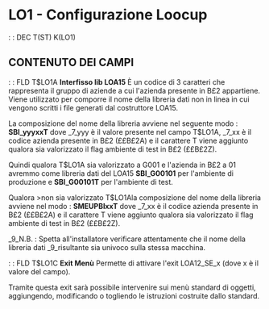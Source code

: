 # LO1 - Configurazione Loocup
 :  : DEC T(ST) K(LO1)
## CONTENUTO DEI CAMPI
 :  : FLD T$LO1A  **Interfisso lib LOA15**
È un codice di 3 caratteri che rappresenta il gruppo di aziende a cui l'azienda presente in B£2 appartiene.
Viene utilizzato per comporre il nome della libreria dati non in linea in cui vengono scritti i file generati dal costruttore LOA15.

La composizione del nome della libreria avviene nel seguente modo : 
**SBI_yyyxxT**
dove _7_yyy è il valore presente nel campo T$LO1A, _7_xx è il codice azienda presente in B£2 (££B£2A) e il carattere T viene aggiunto qualora sia valorizzato il flag ambiente di test in B£2 (££B£2Z).

Quindi qualora T$LO1A sia valorizzato a G001 e l'azienda in B£2 a 01 avremmo come libreria dati del LOA15 **SBI_G00101** per l'ambiente di produzione e **SBI_G00101T** per l'ambiente di test.

Qualora >non sia valorizzato T$LO1Ala composizione del nome della libreria avviene nel modo : 
**SMEUPBIxxT**
dove  _7_xx è il codice azienda presente in B£2 (££B£2A) e il carattere T viene aggiunto qualora sia valorizzato il flag ambiente di test in B£2 (££B£2Z).

_9_N.B. :  Spetta all'installatore verificare attentamente che il nome della libreria dati _9_risultante sia univoco sulla stessa macchina.

 :  : FLD T$LO1C  **Exit Menù**
Permette di attivare l'exit LOA12_SE_x (dove x è il valore del campo).

Tramite questa exit sarà possibile intervenire sui menù standard di oggetti, aggiungendo, modificando o togliendo le istruzioni costruite dallo standard.

